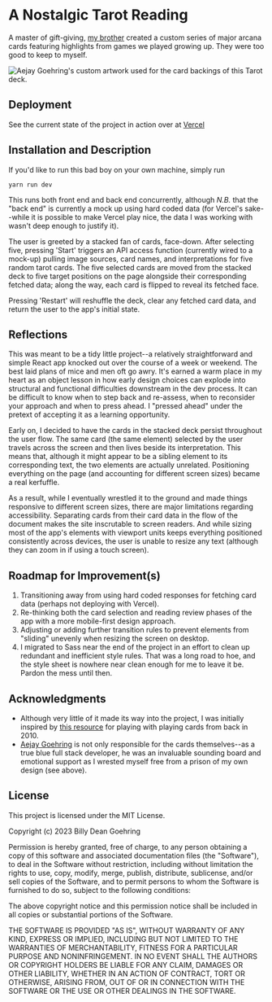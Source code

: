 # A Nostalgic Tarot Reading

A master of gift-giving, [my brother](link) created a custom series of major arcana cards featuring highlights from games we played growing up. They were too good to keep to myself. 

![Aejay Goehring's custom artwork used for the card backings of this Tarot deck.](https://i.imgur.com/3ovVgAo.png "Aejay's custom card backing artwork")

## Deployment

See the current state of the project in action over at [Vercel](https://nostalgic-tarot.vercel.app/)


## Installation and Description

If you'd like to run this bad boy on your own machine, simply run

```
yarn run dev
```

This runs both front end and back end concurrently, although *N.B.* that the "back end" is currently a mock up using hard coded data (for Vercel's sake--while it is possible to make Vercel play nice, the data I was working with wasn't deep enough to justify it).

The user is greeted by a stacked fan of cards, face-down. After selecting five, pressing 'Start' triggers an API access function (currently wired to a mock-up) pulling image sources, card names, and interpretations for five random tarot cards. The five selected cards are moved from the stacked deck to five target positions on the page alongside their corresponding fetched data; along the way, each card is flipped to reveal its fetched face.

Pressing 'Restart' will reshuffle the deck, clear any fetched card data, and return the user to the app's initial state.

## Reflections

This was meant to be a tidy little project--a relatively straightforward and simple React app knocked out over the course of a week or weekend. The best laid plans of mice and men oft go awry. It's earned a warm place in my heart as an object lesson in how early design choices can explode into structural and functional difficulties downstream in the dev process. It can be difficult to know when to step back and re-assess, when to reconsider your approach and when to press ahead. I "pressed ahead" under the pretext of accepting it as a learning opportunity.

Early on, I decided to have the cards in the stacked deck persist throughout the user flow. The same card (the same element) selected by the user travels across the screen and then lives beside its interpretation. This means that, although it might appear to be a sibling element to its corresponding text, the two elements are actually unrelated. Positioning everything on the page (and accounting for different screen sizes) became a real kerfuffle. 

As a result, while I eventually wrestled it to the ground and made things responsive to different screen sizes, there are major limitations regarding accessibility. Separating cards from their card data in the flow of the document makes the site inscrutable to screen readers. And while sizing most of the app's elements with viewport units keeps everything positioned consistently across devices, the user is unable to resize any text (although they can zoom in if using a touch screen).

## Roadmap for Improvement(s)

1. Transitioning away from using hard coded responses for fetching card data (perhaps not deploying with Vercel).
2. Re-thinking both the card selection and reading review phases of the app with a more mobile-first design approach.
3. Adjusting or adding further transition rules to prevent elements from "sliding" unevenly when resizing the screen on desktop.
4. I migrated to Sass near the end of the project in an effort to clean up redundant and inefficient style rules. That was a long road to hoe, and the style sheet is nowhere near clean enough for me to leave it be. Pardon the mess until then.

## Acknowledgments

* Although very little of it made its way into the project, I was initially inspired by [this resource](https://selfthinker.github.io/CSS-Playing-Cards/) for playing with playing cards from back in 2010.
* [Aejay Goehring](link) is not only responsible for the cards themselves--as a true blue full stack developer, he was an invaluable sounding board and emotional support as I wrested myself free from a prison of my own design (see above). 

## License

This project is licensed under the MIT License.

Copyright (c) 2023 Billy Dean Goehring

Permission is hereby granted, free of charge, to any person obtaining a copy
of this software and associated documentation files (the "Software"), to deal
in the Software without restriction, including without limitation the rights
to use, copy, modify, merge, publish, distribute, sublicense, and/or sell
copies of the Software, and to permit persons to whom the Software is
furnished to do so, subject to the following conditions:

The above copyright notice and this permission notice shall be included in all
copies or substantial portions of the Software.

THE SOFTWARE IS PROVIDED "AS IS", WITHOUT WARRANTY OF ANY KIND, EXPRESS OR
IMPLIED, INCLUDING BUT NOT LIMITED TO THE WARRANTIES OF MERCHANTABILITY,
FITNESS FOR A PARTICULAR PURPOSE AND NONINFRINGEMENT. IN NO EVENT SHALL THE
AUTHORS OR COPYRIGHT HOLDERS BE LIABLE FOR ANY CLAIM, DAMAGES OR OTHER
LIABILITY, WHETHER IN AN ACTION OF CONTRACT, TORT OR OTHERWISE, ARISING FROM,
OUT OF OR IN CONNECTION WITH THE SOFTWARE OR THE USE OR OTHER DEALINGS IN THE
SOFTWARE.